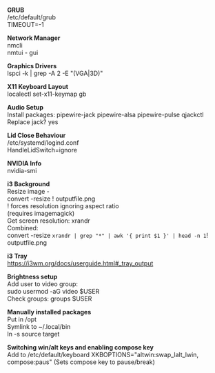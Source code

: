 **GRUB**  
    /etc/default/grub  
        TIMEOUT=-1  
  
**Network Manager**  
    nmcli  
    nmtui  -  gui  
  
**Graphics Drivers**  
    lspci -k | grep -A 2 -E "(VGA|3D)"  
  
**X11 Keyboard Layout**  
    localectl set-x11-keymap gb  
  
**Audio Setup**  
    Install packages: pipewire-jack pipewire-alsa pipewire-pulse qjackctl  
        Replace jack? yes  
  
**Lid Close Behaviour**  
    /etc/systemd/logind.conf  
        HandleLidSwitch=ignore  
  
**NVIDIA Info**  
    nvidia-smi  
  
**i3 Background**  
    Resize image -  
         convert <filename> -resize <resolution>! outputfile.png  
            ! forces resolution ignoring aspect ratio  
            (requires imagemagick)  
    Get screen resolution: xrandr  
    Combined:  
        convert <filename> -resize `xrandr | grep "*" | awk '{ print $1 }' | head -n 1`! outputfile.png  
  
**i3 Tray**  
    https://i3wm.org/docs/userguide.html#_tray_output  
      
**Brightness setup**  
    Add user to video group:  
        sudo usermod -aG video $USER  
    Check groups: groups $USER  
  
**Manually installed packages**  
    Put in /opt  
    Symlink to ~/.local/bin  
    ln -s source target  
  
**Switching win/alt keys and enabling compose key**  
    Add to /etc/default/keyboard
        XKBOPTIONS="altwin:swap_lalt_lwin, compose:paus"
    (Sets compose key to pause/break)
